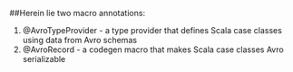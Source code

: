 ##Herein lie two macro annotations:

1) @AvroTypeProvider - a type provider that defines Scala case classes using data from Avro schemas
2) @AvroRecord - a codegen macro that makes Scala case classes Avro serializable 




